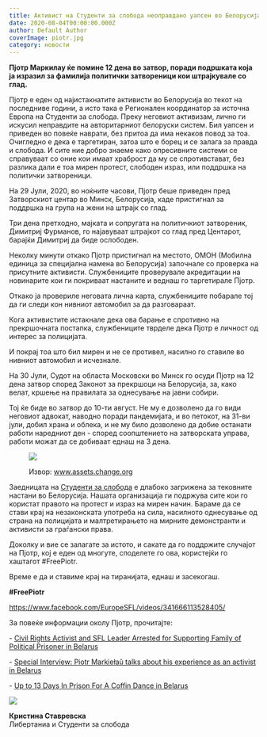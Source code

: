 ```yaml
---
title: Активист на Студенти за слобода неоправдано уапсен во Белорусија
date: 2020-08-04T00:00:00.000Z
author: Default Author
coverImage: piotr.jpg
category: новости
---
```


**Пјотр Маркилау ќе помине 12 дена во затвор, поради подршката која ја изразил за фамилија политички затвореници кои штрајкувале со глад.**  

Пјотр е еден од најистакнатите активисти во Белорусија во текот на последниве години, а исто така е Регионален координатор за источна Европа на Студенти за слобода. Преку неговиот активизам, лично ги искусил неправдите на авторитарниот белоруски систем. Бил уапсен и приведен во повеќе наврати, без притоа да има некаков повод за тоа. Oчигледно е дека е таргетиран, затоа што е борец и се залага за правда и слобода. И сите ние добро знаеме како опресивните системи се справуваат со оние кои имаат храброст да му се спротивстават, без разлика дали е тоа мирен протест, слободен израз, или поддршка на политички затвореници. 

На 29 Јули, 2020, во ноќните часови, Пјотр беше приведен пред Затворскиот центар во Минск, Белорусија, каде пристигнал за поддршка на група на жени на штрајк со глад.

Три дена претходно, мајката и сопругата на политичкиот затвореник, Димитриј Фурманов, го најавуваат штрајкот со глад пред Центарот, барајќи Димитриј да биде ослободен.

Неколку минути откако Пјотр пристигнал на местото, ОМОН (Мобилна единица за специјална намена во Белорусија) започнале со проверка на присутните активисти. Службениците проверувале акредитации на новинарите кои ги покриваат настаните и веднаш го таргетирале Пјотр. 

Откако ја провериле неговата лична карта, службениците побарале тој да ги следи кон нивниот автомобил за да разговараат.

Кога активистите истакнале дека ова барање е спротивно на прекршочната постапка, службениците тврделе дека Пјотр е личност од интерес за полицијата.

И покрај тоа што бил мирен и не се противел, насилно го ставиле во нивниот автомобил и исчезнале.

На 30 Јули, Судот на областа Московски во Минск го осуди Пјотр на 12 дена затвор според Законот за прекршоци на Белорусија, за, како велат, кршење на правилата за однесување на јавни собири.

Тој ќе биде во затвор до 10-ти август. Не му е дозволено да го види неговиот адвокат, наводно поради пандемијата, и во петокот, на 31-ви јули, добил храна и облека, и не му било дозволено да добие останати работи наредниот ден - според соопштението на затворската управа, работи можат да се добиваат еднаш на 3 дена.   

<figure>

![](https://assets.change.org/photos/3/yg/ot/pQYgOtPRFjEtMXX-1600x900-noPad.jpg?1509468184)

<figcaption>

Извор: www.assets.change.org

</figcaption>

</figure>

Заедницата на [Студенти за слобода](https://studentsforliberty.org/europe) е длабоко загрижена за тековните настани во Белорусија. Нашата организација ги подржува сите кои го користат правото на протест и израз на мирен начин. Бараме да се стави крај на незаконската употреба на сила, насилното однесување од страна на полицијата и малтретирањето на мирните демонстранти и активисти за граѓански права. 

Доколку и вие се залагате за истото, и сакате да го поддржите случајот на Пјотр, кој е еден од многуте, споделете го ова, користејќи го хаштагот #FreePiotr.

Време е да и ставиме крај на тиранијата, еднаш и засекогаш.

**#FreePiotr**  

https://www.facebook.com/EuropeSFL/videos/341666113528405/

За повеќе информации околу Пјотр, прочитајте:

\- [Civil Rights Activist and SFL Leader Arrested for Supporting Family of Political Prisoner in Belarus](https://studentsforliberty.org/north-america/blog/civil-rights-activist-arrested-for-supporting-family-of-political-prisoner/)

\- [Special Interview: Piotr Markiełaŭ talks about his experience as an activist in Belarus](https://studentsforliberty.org/north-america/blog/special-interview-piotr-markielau-activist-in-belarus/)

\- [Up to 13 Days In Prison For A Coffin Dance in Belarus](https://studentsforliberty.org/north-america/blog/up-to-13-days-in-prison-for-a-coffin-dance-in-belarus/)  

![](http://libertaniabackup.local/wp-content/uploads/2020/05/Screen-Shot-2020-05-21-at-6.10.02-PM-150x150.png)

**Кристина Ставревска**  
Либертаниа и Студенти за слобода

